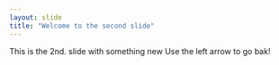 ```yaml
---
layout: slide
title: "Welcome to the second slide"
---
```

This is the 2nd. slide with something new
Use the left arrow to go bak!
